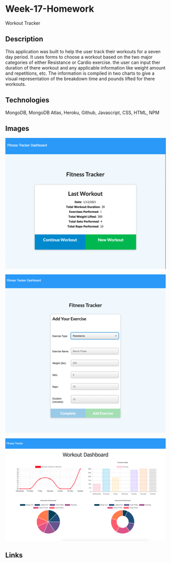 # Week-17-Homework
Workout Tracker 


## Description 

This application was built to help the user track their workouts for a seven day period.  It uses forms to choose a workout based on the two major categories of either Resistance or Cardio exercise.  the user can input ther duration of there workout and any applicable information like weight amount and repetitions, etc.  The information is compiled in two charts to give a visual representation of the breakdown time and pounds lifted for there workouts.  

## Technologies 

MongoDB, MongoDB Atlas, Heroku, Github, Javascript, CSS, HTML, NPM 

## Images 

![Main page](public/imgs/main.png)

![Main page](public/imgs/workout.png)

![Main page](public/imgs/data.png)


## Links
